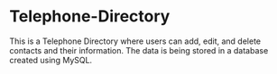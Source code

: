 # Telephone-Directory

This is a Telephone Directory where users can add, edit, and delete contacts and their information. The data is being stored in a database created using MySQL.
